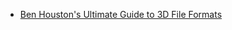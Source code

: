 

- [Ben Houston's Ultimate Guide to 3D File Formats](https://www.threekit.com/blog/gltf-vs-fbx-which-format-should-i-use)